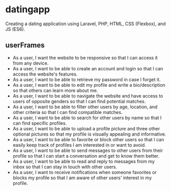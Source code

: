 # datingapp
Creating a dating application using Laravel, PHP, HTML, CSS (Flexbox), and JS (ES6).   

## userFrames
<ul>
   <li>As a user, I want the website to be responsive so that I can access it from any device. </li>
   <li>As a user, I want to be able to create an account and login so that I can access the website's features. </li>
   <li>As a user, I want to be able to retrieve my password in case I forget it. </li>
   <li>As a user, I want to be able to edit my profile and write a bio/description so that others can learn more about me.</li>
   <li>As a user, I want to be able to navigate the website and have access to users of opposite genders so that I can find potential matches.</li>
   <li>As a user, I want to be able to filter other users by age, location, and other criteria so that I can find compatible matches.</li>
   <li>As a user, I want to be able to search for other users by name so that I can find specific profiles.</li>
   <li>As a user, I want to be able to upload a profile picture and three other optional pictures so that my profile is visually appealing and informative.</li>
   <li>As a user, I want to be able to favorite or block other users so that I can easily keep track of profiles I am interested in or want to avoid.</li>
   <li>As a user, I want to be able to send messages to other users from their profile so that I can start a conversation and get to know them better.</li>
   <li>As a user, I want to be able to read and reply to messages from my inbox so that I can stay in touch with other users.</li>
   <li>As a user, I want to receive notifications when someone favorites or blocks my profile so that I am aware of other users' interest in my profile.</li>
</ul>
